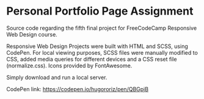 # Personal Portfolio Page Assignment

Source code regarding the fifth final project for FreeCodeCamp Responsive Web Design course.

Responsive Web Design Projects were built with HTML and SCSS, using CodePen. For local viewing purposes, SCSS files were manually modified to CSS, added media queries for different devices and a CSS reset file (normalize.css). Icons provided by FontAwesome.

Simply download and run a local server.

CodePen link: https://codepen.io/hugororiz/pen/QBGpjB
